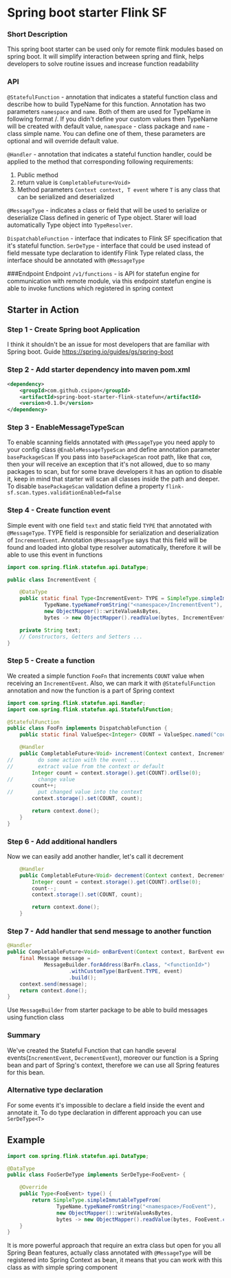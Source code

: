 # Spring boot starter Flink SF

### Short Description

This spring boot starter can be used only for remote flink modules based on spring boot. 
It will simplify interaction between spring and flink, helps developers to solve routine issues 
and increase function readability

### API
`@StatefulFunction` - annotation that indicates a stateful function class and describe how to
build TypeName for this function. Annotation has two parameters `namespace` and `name`.
Both of them are used for TypeName in following format <namespace>/<name>. If you didn't define 
your custom values then TypeName will be created with default value, `namespace` - class package and 
`name` - class simple name. You can define one of them, these parameters are optional and will override 
default value.

`@Handler` - annotation that indicates a stateful function handler, could be applied to the method that corresponding 
following requirements:  
1. Public method
2. return value is `CompletableFuture<Void>`
3. Method parameters `Context context, T event` where `T` is any class that can be serialized and deserialized

`@MessageType` - indicates a class or field that will be used to serialize or deserialize Class defined in generic 
of Type<T> object. Starer will load automatically Type object into `TypeResolver`.

`DispatchableFunction` - interface that indicates to Flink SF specification that it's stateful function.
`SerDeType` - interface that could be used instead of field messate type declaration to identify Flink Type
related class, the interface should be annotated with `@MessageType`

###Endpoint
Endpoint `/v1/functions` - is API for statefun engine for communication with remote module, via this endpoint 
statefun engine is able to invoke functions which registered in spring context

## Starter in Action

### Step 1 - Create Spring boot Application
I think it shouldn't be an issue for most developers that are familiar with Spring boot.
Guide https://spring.io/guides/gs/spring-boot

### Step 2 - Add starter dependency into maven pom.xml

```xml
<dependency>
    <groupId>com.github.csipon</groupId>
    <artifactId>spring-boot-starter-flink-statefun</artifactId>
    <version>0.1.0</version>
</dependency>
```
### Step 3 - EnableMessageTypeScan
To enable scanning fields annotated with `@MessageType` you need apply to your config class `@EnableMessageTypeScan` and
define annotation parameter `basePackageScan`
If you pass into `basePackageScan` root path, like that `com`, then your will receive an exception that it's not allowed,
due to so many packages to scan, but for some brave developers it has an option to disable it, keep in mind that 
starter will scan all classes inside the path and deeper. To disable `basePackageScan` validation define a property 
`flink-sf.scan.types.validationEnabled=false`

### Step 4 - Create function event
Simple event with one field `text` and static field `TYPE` that annotated with `@MessageType`.
TYPE field is responsible for serialization and deserialization of `IncrementEvent`. Annotation `@MessaageType` 
says that this field will be found and loaded into global type resolver automatically, therefore it will be 
able to use this event in functions

```java
import com.spring.flink.statefun.api.DataType;

public class IncrementEvent {

    @DataType
    public static final Type<IncrementEvent> TYPE = SimpleType.simpleImmutableTypeFrom(
            TypeName.typeNameFromString("<namespace>/IncrementEvent"),
            new ObjectMapper()::writeValueAsBytes,
            bytes -> new ObjectMapper().readValue(bytes, IncrementEvent.class));

    private String text;
    // Constructors, Getters and Setters ...
}
```

### Step 5 - Create a function

We created a simple function `FooFn` that increments `COUNT` value when receiving an `IncrementEvent`.
Also, we can mark it with `@StatefulFunction` annotation and now the function is a part of Spring context

```java
import com.spring.flink.statefun.api.Handler;
import com.spring.flink.statefun.api.StatefulFunction;

@StatefulFunction
public class FooFn implements DispatchableFunction {
    public static final ValueSpec<Integer> COUNT = ValueSpec.named("count").withIntType();

    @Handler
    public CompletableFuture<Void> increment(Context context, IncrementEvent event) {
//        do some action with the event ...
//        extract value from the context or default
        Integer count = context.storage().get(COUNT).orElse(0);
//        change value
        count++;
//        put changed value into the context
        context.storage().set(COUNT, count);

        return context.done();
    }
}
```

### Step 6 - Add additional handlers

Now we can easily add another handler, let's call it decrement

```java
    @Handler
    public CompletableFuture<Void> decrement(Context context, DecrementEvent event) {
        Integer count = context.storage().get(COUNT).orElse(0);
        count--;
        context.storage().set(COUNT, count);

        return context.done();
    }
```

### Step 7 - Add handler that send message to another function
```java
@Handler
public CompletableFuture<Void> onBarEvent(Context context, BarEvent event) {
    final Message message =
            MessageBuilder.forAddress(BarFn.class, "<functionId>")
                    .withCustomType(BarEvent.TYPE, event)
                    .build();
    context.send(message);
    return context.done();
}
```

Use `MessageBuilder` from starter package to be able to build messages using function class

### Summary 

We've created the Stateful Function that can handle several events(`IncrementEvent`, `DecrementEvent`), moreover 
our function is a Spring bean and part of Spring's context, therefore we can use all Spring features for this bean.

### Alternative type declaration
For some events it's impossible to declare a field inside the event and annotate it. To do type declaration in 
different approach you can use `SerDeType<T>`
## Example

```java
import com.spring.flink.statefun.api.DataType;

@DataType
public class FooSerDeType implements SerDeType<FooEvent> {

    @Override
    public Type<FooEvent> type() {
        return SimpleType.simpleImmutableTypeFrom(
                TypeName.typeNameFromString("<namespace>/FooEvent"),
                new ObjectMapper()::writeValueAsBytes,
                bytes -> new ObjectMapper().readValue(bytes, FooEvent.class));
    }
}
```

It is more powerful approach that require an extra class but open for you all Spring Bean features, actually class
annotated with `@MessageType` will be registered into Spring Context as bean, it means that you can work with this class
as with simple spring component